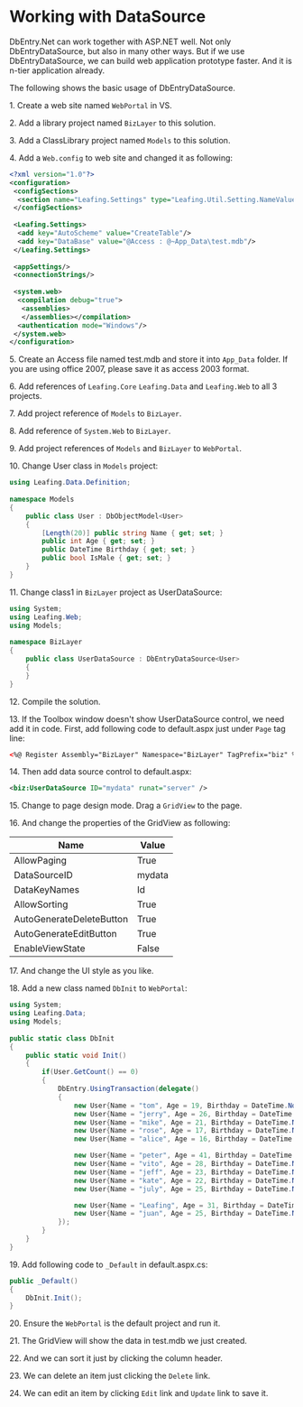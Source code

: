 Working with DataSource
==========

DbEntry.Net can work together with ASP.NET well. Not only DbEntryDataSource, but also in many other ways. But if we use DbEntryDataSource,  we can build web application prototype faster. And it is n-tier application already.

The following shows the basic usage of DbEntryDataSource.

1\. Create a web site named ``WebPortal`` in VS.

2\. Add a library project named ``BizLayer`` to this solution.

3\. Add a ClassLibrary project named ``Models`` to this solution.

4\. Add a ``Web.config`` to web site and changed it as following:

````xml
<?xml version="1.0"?>
<configuration>
 <configSections>
  <section name="Leafing.Settings" type="Leafing.Util.Setting.NameValueSectionHandler, Leafing.Util"/>
 </configSections>
 
 <Leafing.Settings>
  <add key="AutoScheme" value="CreateTable"/>
  <add key="DataBase" value="@Access : @~App_Data\test.mdb"/>
 </Leafing.Settings>
 
 <appSettings/>
 <connectionStrings/>
 
 <system.web>
  <compilation debug="true">
   <assemblies>
   </assemblies></compilation>
  <authentication mode="Windows"/>
 </system.web>
</configuration>
````

5\. Create an Access file named test.mdb and store it into ``App_Data`` folder. If you are using office 2007, please save it as access 2003 format.

6\. Add references of ``Leafing.Core`` ``Leafing.Data`` and ``Leafing.Web`` to all 3 projects.

7\. Add project reference of ``Models`` to ``BizLayer``.

8\. Add reference of ``System.Web`` to ``BizLayer``.

9\. Add project references of ``Models`` and ``BizLayer`` to ``WebPortal``.

10\. Change User class in ``Models`` project:

````c#
using Leafing.Data.Definition;
 
namespace Models
{
    public class User : DbObjectModel<User>
    {
        [Length(20)] public string Name { get; set; }
        public int Age { get; set; }
        public DateTime Birthday { get; set; }
        public bool IsMale { get; set; }
    }
}
````

11\. Change class1 in ``BizLayer`` project as UserDataSource:

````c#
using System;
using Leafing.Web;
using Models;
 
namespace BizLayer
{
    public class UserDataSource : DbEntryDataSource<User>
    {
    }
}
````
12\. Compile the solution.

13\. If the Toolbox window doesn't show UserDataSource control, we need add it in code. First, add following code to default.aspx just under ``Page`` tag line:

````html
<%@ Register Assembly="BizLayer" Namespace="BizLayer" TagPrefix="biz" %>
````

14\. Then add data source control to default.aspx:

````xml
<biz:UserDataSource ID="mydata" runat="server" />
````

15\. Change to page design mode. Drag a ``GridView`` to the page.

16\. And change the properties of the GridView as following:

| Name                      | Value  |
| ------------------------- | ------ |
| AllowPaging               | True   |
| DataSourceID              | mydata |
| DataKeyNames              | Id     |
| AllowSorting              | True   |
| AutoGenerateDeleteButton  | True   |
| AutoGenerateEditButton    | True   |
| EnableViewState           | False  |

17\. And change the UI style as you like.

18\. Add a new class named ``DbInit`` to ``WebPortal``:

````c#
using System;
using Leafing.Data;
using Models;
 
public static class DbInit
{
    public static void Init()
    {
        if(User.GetCount() == 0)
        {
            DbEntry.UsingTransaction(delegate()
            {
                new User{Name = "tom", Age = 19, Birthday = DateTime.Now, IsMale = true}.Save();
                new User{Name = "jerry", Age = 26, Birthday = DateTime.Now, IsMale = true}.Save();
                new User{Name = "mike", Age = 21, Birthday = DateTime.Now, IsMale = true}.Save();
                new User{Name = "rose", Age = 17, Birthday = DateTime.Now, IsMale = false}.Save();
                new User{Name = "alice", Age = 16, Birthday = DateTime.Now, IsMale = false}.Save();

                new User{Name = "peter", Age = 41, Birthday = DateTime.Now, IsMale = true}.Save();
                new User{Name = "vito", Age = 28, Birthday = DateTime.Now, IsMale = true}.Save();
                new User{Name = "jeff", Age = 23, Birthday = DateTime.Now, IsMale = true}.Save();
                new User{Name = "kate", Age = 22, Birthday = DateTime.Now, IsMale = false}.Save();
                new User{Name = "july", Age = 25, Birthday = DateTime.Now, IsMale = false}.Save();

                new User{Name = "Leafing", Age = 31, Birthday = DateTime.Now, IsMale = true}.Save();
                new User{Name = "juan", Age = 25, Birthday = DateTime.Now, IsMale = false}.Save();
            });
        }
    }
}
````

19\. Add following code to ``_Default`` in default.aspx.cs:

````c#
public _Default()
{
    DbInit.Init();
}
````

20\. Ensure the ``WebPortal`` is the default project and run it.

21\. The GridView will show the data in test.mdb we just created.

22\. And we can sort it just by clicking the column header.

23\. We can delete an item just clicking the ``Delete`` link.

24\. We can edit an item by clicking ``Edit`` link and ``Update`` link to save it.
